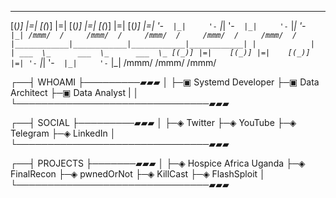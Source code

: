  ___   _      ___   _      ___   _      ___   _      ___   _
 [(_)] |=|    [(_)] |=|    [(_)] |=|    [(_)] |=|    [(_)] |=|
  '-`  |_|     '-`  |_|     '-`  |_|     '-`  |_|     '-`  |_|
 /mmm/  /     /mmm/  /     /mmm/  /     /mmm/  /     /mmm/  /
       |____________|____________|____________|____________|
                             |            |            |
                         ___  \_      ___  \_      ___  \_
                        [(_)] |=|    [(_)] |=|    [(_)] |=|
                         '-`  |_|     '-`  |_|     '-`  |_|
                        /mmm/        /mmm/        /mmm/

┌──┤ WHOAMI ├─────────▰▰▰
│
├─▣ Systemd Developer
├─▣ Data Architect
├─▣ Data Analyst
|
│
└───────────────────────────────▰▰▰

┌──┤ SOCIAL ├─────────▰▰▰
│
├─◈ Twitter
├─◈ YouTube
├─◈ Telegram
├─◈ LinkedIn
│
└───────────────────────────────▰▰▰

┌──┤ PROJECTS ├───────▰▰▰
│
├─◈ Hospice Africa Uganda
├─◈ FinalRecon
├─◈ pwnedOrNot
├─◈ KillCast
├─◈ FlashSploit
│
└───────────────────────────────▰▰▰
